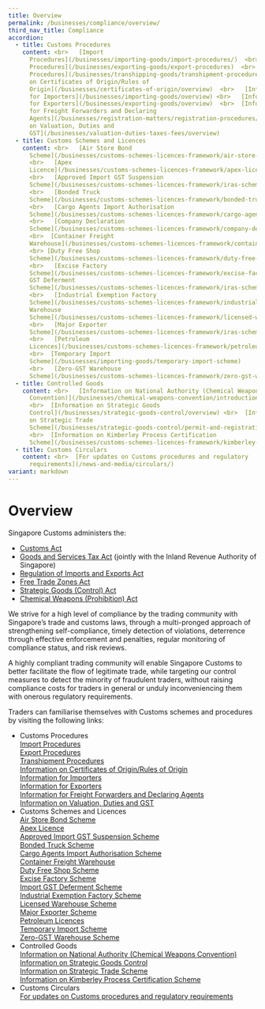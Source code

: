 ```yaml
---
title: Overview
permalink: /businesses/compliance/overview/
third_nav_title: Compliance
accordion:
  - title: Customs Procedures
    content: <br>   [Import
      Procedures](/businesses/importing-goods/import-procedures/)  <br>   [Export
      Procedures](/businesses/exporting-goods/export-procedures)  <br>   [Transhipment
      Procedures](/businesses/transhipping-goods/transhipment-procedures)  <br>  [Information
      on Certificates of Origin/Rules of
      Origin](/businesses/certificates-of-origin/overview)  <br>   [Information
      for Importers](/businesses/importing-goods/overview) <br>   [Information
      for Exporters](/businesses/exporting-goods/overview)  <br>  [Information
      for Freight Forwarders and Declaring
      Agents](/businesses/registration-matters/registration-procedures/apply-update-renew-terminate-declaring-agent-account-and-declarant)  <br>   [Information
      on Valuation, Duties and
      GST](/businesses/valuation-duties-taxes-fees/overview)
  - title: Customs Schemes and Licences
    content: <br>   [Air Store Bond
      Scheme](/businesses/customs-schemes-licences-framework/air-store-bond-scheme)
      <br>   [Apex
      Licence](/businesses/customs-schemes-licences-framework/apex-licence)
      <br>   [Approved Import GST Suspension
      Scheme](/businesses/customs-schemes-licences-framework/iras-schemes/approved-import-gst-suspension-scheme)
      <br>   [Bonded Truck
      Scheme](/businesses/customs-schemes-licences-framework/bonded-truck-scheme)
      <br>   [Cargo Agents Import Authorisation
      Scheme](/businesses/customs-schemes-licences-framework/cargo-agents-import-authorisation-caia-scheme)
      <br>   [Company Declaration
      Scheme](/businesses/customs-schemes-licences-framework/company-declaration-scheme)
      <br>  [Container Freight
      Warehouse](/businesses/customs-schemes-licences-framework/container-freight-warehouse)
      <br> [Duty Free Shop
      Scheme](/businesses/customs-schemes-licences-framework/duty-free-shop-scheme)
      <br>   [Excise Factory
      Scheme](/businesses/customs-schemes-licences-framework/excise-factory-scheme)  <br>   [Import
      GST Deferment
      Scheme](/businesses/customs-schemes-licences-framework/iras-schemes/import-gst-deferment-scheme-igds)
      <br>   [Industrial Exemption Factory
      Scheme](/businesses/customs-schemes-licences-framework/industrial-exemption-factory-scheme)<br>   [Licensed
      Warehouse
      Scheme](/businesses/customs-schemes-licences-framework/licensed-warehouse-scheme)
      <br>   [Major Exporter
      Scheme](/businesses/customs-schemes-licences-framework/iras-schemes/major-exporter-scheme)
      <br>   [Petroleum
      Licences](/businesses/customs-schemes-licences-framework/petroleum-licences)
      <br>  [Temporary Import
      Scheme](/businesses/importing-goods/temporary-import-scheme)
      <br>   [Zero-GST Warehouse
      Scheme](/businesses/customs-schemes-licences-framework/zero-gst-warehouse-scheme)
  - title: Controlled Goods
    content: <br>   [Information on National Authority (Chemical Weapons
      Convention)](/businesses/chemical-weapons-convention/introduction)
      <br>  [Information on Strategic Goods
      Control](/businesses/strategic-goods-control/overview) <br>  [Information
      on Strategic Trade
      Scheme](/businesses/strategic-goods-control/permit-and-registration-requirements/bulk-permit-export-transhipment-and-intangible-transfer-of-technology)
      <br>  [Information on Kimberley Process Certification
      Scheme](/businesses/customs-schemes-licences-framework/kimberley-process-certification-scheme)
  - title: Customs Circulars
    content: <br>  [For updates on Customs procedures and regulatory
      requirements](/news-and-media/circulars/)
variant: markdown
---
```

# Overview

Singapore Customs administers the:

-   [Customs Act](/businesses/acts-and-subsidiary-legislation/customs-act)
-   [Goods and Services Tax Act](/businesses/acts-and-subsidiary-legislation/goods-and-services-tax)  (jointly with the Inland Revenue Authority of Singapore)
-   [Regulation of Imports and Exports Act](/businesses/acts-and-subsidiary-legislation/regulation-of-imports-and-exports-act)
-   [Free Trade Zones Act](/businesses/acts-and-subsidiary-legislation/free-trade-zones-act)
-   [Strategic Goods (Control) Act](/businesses/acts-and-subsidiary-legislation/strategic-goods-control-act)
-   [Chemical Weapons (Prohibition) Act](/businesses/acts-and-subsidiary-legislation/chemical-weapons-prohibition-act)

We strive for a high level of compliance by the trading community with Singapore’s trade and customs laws, through a multi-pronged approach of strengthening self-compliance, timely detection of violations, deterrence through effective enforcement and penalties, regular monitoring of compliance status, and risk reviews.

A highly compliant trading community will enable Singapore Customs to better facilitate the flow of legitimate trade, while targeting our control measures to detect the minority of fraudulent traders, without raising compliance costs for traders in general or unduly inconveniencing them with onerous regulatory requirements.

Traders can familiarise themselves with Customs schemes and procedures by visiting the following links:

- Customs Procedures
<br>   [Import Procedures](/businesses/importing-goods/import-procedures/)  <br>   [Export Procedures](/businesses/exporting-goods/export-procedures)  <br>   [Transhipment Procedures](/businesses/transhipping-goods/transhipment-procedures)  <br>  [Information on Certificates of Origin/Rules of Origin](/businesses/certificates-of-origin/overview)  <br>   [Information for Importers](/businesses/importing-goods/overview) <br>   [Information for Exporters](/businesses/exporting-goods/overview)  <br>  [Information for Freight Forwarders and Declaring Agents](businesses/new-traders-and-registration-services/registration-services/apply-update-renew-terminate-declaring-agent-account-and-declarant/)  <br>   [Information on Valuation, Duties and GST](/businesses/valuation-duties-taxes-fees/overview) 
 - Customs Schemes and Licences
 <br>   [Air Store Bond Scheme](/businesses/customs-schemes-licences-framework/air-store-bond-scheme) <br>   [Apex Licence](/businesses/customs-schemes-licences-framework/apex-licence) <br>   [Approved Import GST Suspension Scheme](/businesses/customs-schemes-licences-framework/iras-schemes/approved-import-gst-suspension-scheme) <br>   [Bonded Truck Scheme](/businesses/customs-schemes-licences-framework/bonded-truck-scheme) <br>   [Cargo Agents Import Authorisation Scheme](/businesses/customs-schemes-licences-framework/cargo-agents-import-authorisation-caia-scheme) <br>  [Container Freight Warehouse](/businesses/customs-schemes-licences-framework/container-freight-warehouse) <br> [Duty Free Shop Scheme](/businesses/customs-schemes-licences-framework/duty-free-shop-scheme) <br>   [Excise Factory Scheme](/businesses/customs-schemes-licences-framework/excise-factory-scheme)  <br>   [Import GST Deferment Scheme](/businesses/customs-schemes-licences-framework/iras-schemes/import-gst-deferment-scheme-igds) <br>   [Industrial Exemption Factory Scheme](/businesses/customs-schemes-licences-framework/industrial-exemption-factory-scheme)<br>   [Licensed Warehouse Scheme](/businesses/customs-schemes-licences-framework/licensed-warehouse-scheme) <br>   [Major Exporter Scheme](/businesses/customs-schemes-licences-framework/iras-schemes/major-exporter-scheme) <br>   [Petroleum Licences](/businesses/customs-schemes-licences-framework/petroleum-licences) <br>  [Temporary Import Scheme](/businesses/importing-goods/temporary-import-scheme) <br>   [Zero-GST Warehouse Scheme](/businesses/customs-schemes-licences-framework/zero-gst-warehouse-scheme)
- Controlled Goods
<br>   [Information on National Authority (Chemical Weapons Convention)](/businesses/chemical-weapons-convention/introduction) <br>  [Information on Strategic Goods Control](/businesses/strategic-goods-control/overview) <br>  [Information on Strategic Trade Scheme](/businesses/strategic-goods-control/permit-and-registration-requirements/bulk-permit-export-transhipment-and-intangible-transfer-of-technology) <br>  [Information on Kimberley Process Certification Scheme](/businesses/customs-schemes-licences-framework/kimberley-process-certification-scheme)
- Customs Circulars
 <br>  [For updates on Customs procedures and regulatory requirements](/news-and-media/circulars/)